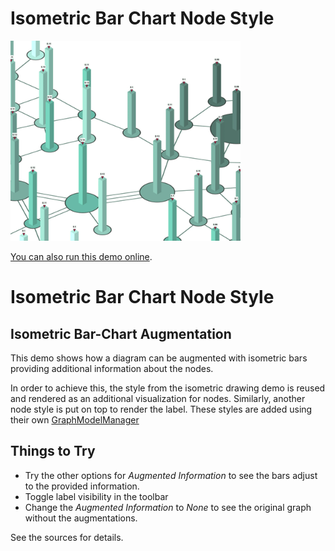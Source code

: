 # Isometric Bar Chart Node Style

<img src="../../resources/image/isometric-bar-chart-style.png" alt="demo-thumbnail" height="320"/>

[You can also run this demo online](https://live.yworks.com/demos/style/isometric-bar-chart-style/index.html).

# Isometric Bar Chart Node Style

## Isometric Bar-Chart Augmentation

This demo shows how a diagram can be augmented with isometric bars providing additional information about the nodes.

In order to achieve this, the style from the isometric drawing demo is reused and rendered as an additional visualization for nodes. Similarly, another node style is put on top to render the label. These styles are added using their own [GraphModelManager](https://docs.yworks.com/yfileshtml/#/api/GraphModelManager)

## Things to Try

- Try the other options for _Augmented Information_ to see the bars adjust to the provided information.
- Toggle label visibility in the toolbar
- Change the _Augmented Information_ to _None_ to see the original graph without the augmentations.

See the sources for details.
